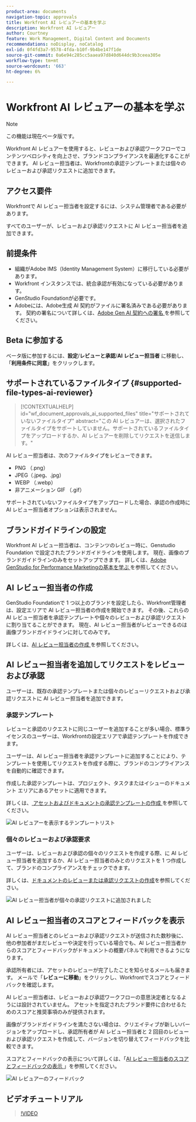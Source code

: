 ```yaml
---
product-area: documents
navigation-topic: approvals
title: Workfront AI レビュアーの基本を学ぶ
description: Workfront AI レビュアー
author: Courtney
feature: Work Management, Digital Content and Documents
recommendations: noDisplay, noCatalog
exl-id: 0f4fd3a7-9578-4fda-b10f-9b4be147f1de
source-git-commit: 0a6e94c285cc5aaea97d840d644dc9b3ceea305e
workflow-type: tm+mt
source-wordcount: '663'
ht-degree: 6%

---
```


# Workfront AI レビュアーの基本を学ぶ

>[!NOTE]
>
>この機能は現在ベータ版です。

Workfront AI レビュアーを使用すると、レビューおよび承認ワークフローでコンテンツベロシティを向上させ、ブランドコンプライアンスを最適化することができます。 AI レビュー担当者は、Workfrontの承認テンプレートまたは個々のレビューおよび承認リクエストに追加できます。

## アクセス要件

Workfrontで AI レビュー担当者を設定するには、システム管理者である必要があります。

すべてのユーザーが、レビューおよび承認リクエストに AI レビュー担当者を追加できます。


## 前提条件

* 組織がAdobe IMS（Identity Management System）に移行している必要があります。
* Workfront インスタンスでは、統合承認が有効になっている必要があります。
* GenStudio Foundationが必要です。
* Adobeには、Adobe生成 AI 契約がファイルに署名済みである必要があります。
契約の署名について詳しくは、[Adobe Gen AI 契約への署名 ](/help/quicksilver/workfront-basics/ai-assistant/ai-assistant-overview.md#sign-the-adobe-gen-ai-agreement) を参照してください。

## Beta に参加する

ベータ版に参加するには、**設定**/**レビューと承認**/**AI レビュー担当者** に移動し、「**利用条件に同意**」をクリックします。


## サポートされているファイルタイプ {#supported-file-types-ai-reviewer}

>[!CONTEXTUALHELP]
>id="wf_document_approvals_ai_supported_files"
>title="サポートされていないファイルタイプ"
>abstract="この AI レビュアーは、選択されたファイルタイプをサポートしていません。サポートされているファイルタイプをアップロードするか、AI レビュアーを削除してリクエストを送信します。"

AI レビュー担当者は、次のファイルタイプをレビューできます。

* PNG （.png）
* JPEG（.jpeg、.jpg）
* WEBP （.webp）
* 非アニメーション GIF （.gif）

サポートされていないファイルタイプをアップロードした場合、承認の作成時に AI レビュー担当者オプションは表示されません。

## ブランドガイドラインの設定

Workfront AI レビュー担当者は、コンテンツのレビュー時に、Genstudio Foundation で設定されたブランドガイドラインを使用します。 現在、画像のブランドガイドラインのみをセットアップできます。 詳しくは、[Adobe GenStudio for Performance Marketingの基本を学ぶ ](https://experienceleague.adobe.com/en/docs/genstudio-for-performance-marketing/user-guide/get-started) を参照してください。


## AI レビュー担当者の作成

GenStudio Foundationで 1 つ以上のブランドを設定したら、Workfront管理者は、設定エリアで AI レビュー担当者の作成を開始できます。 その後、これらの AI レビュー担当者を承認テンプレートや個々のレビューおよび承認リクエストに割り当てることができます。 現在、AI レビュー担当者がレビューできるのは画像ブランドガイドラインに対してのみです。

詳しくは、[AI レビュー担当者の作成 ](/help/quicksilver/review-and-approve-work/document-reviews-and-approvals/set-up-ai-reviewer.md) を参照してください。

## AI レビュー担当者を追加してリクエストをレビューおよび承認

ユーザーは、既存の承認テンプレートまたは個々のレビューリクエストおよび承認リクエストに AI レビュー担当者を追加できます。

### 承認テンプレート

レビューと承認のリクエストに同じユーザーを追加することが多い場合、標準ライセンスのユーザーは、Workfrontの設定エリアで承認テンプレートを作成できます。

ユーザーは、AI レビュー担当者を承認テンプレートに追加することにより、テンプレートを使用してリクエストを作成する際に、ブランドのコンプライアンスを自動的に確認できます。

作成した承認テンプレートは、プロジェクト、タスクまたはイシューのドキュメント エリアにあるアセットに適用できます。

詳しくは、[ アセットおよびドキュメントの承認テンプレートの作成 ](/help/quicksilver/review-and-approve-work/document-reviews-and-approvals/manage-document-approvals/create-approval-template.md) を参照してください。

![AI レビュアーを表示するテンプレートリスト ](assets/ai-review-templates.png)

### 個々のレビューおよび承認要求

ユーザーは、レビューおよび承認の個々のリクエストを作成する際、に AI レビュー担当者を追加するか、AI レビュー担当者のみとのリクエストを 1 つ作成して、ブランドのコンプライアンスをチェックできます。

詳しくは、[ドキュメントのレビューまたは承認リクエストの作成](/help/quicksilver/review-and-approve-work/document-reviews-and-approvals/manage-document-approvals/create-a-document-approval.md)を参照してください。


![AI レビュー担当者が個々の承認リクエストに追加されました ](assets/ad-ai-reviewer-to-request.png)

## AI レビュー担当者のスコアとフィードバックを表示

AI レビュー担当者とのレビューおよび承認リクエストが送信された数秒後に、他の参加者がまだレビューや決定を行っている場合でも、AI レビュー担当者からのスコアとフィードバックがドキュメントの概要パネルで利用できるようになります。

承認所有者には、アセットのレビューが完了したことを知らせるメールも届きます。 メールで「**レビューに移動**」をクリックし、Workfrontでスコアとフィードバックを確認します。

AI レビュー担当者は、レビューおよび承認ワークフローの意思決定者となるようには設計されていません。 アセットを指定されたブランド要件に合わせるためのスコアと推奨事項のみが提供されます。

画像がブランドガイドラインを満たさない場合は、クリエイティブが新しいバージョンをアップロードし、承認所有者が AI レビュー担当者と 2 回目のレビューおよび承認リクエストを作成して、バージョンを切り替えてフィードバックを比較できます。

スコアとフィードバックの表示について詳しくは、「[AI レビュー担当者のスコアとフィードバックの表示 ](/help/quicksilver/review-and-approve-work/document-reviews-and-approvals/view-ai-reviewer-feedback.md)」を参照してください。


![AI レビュアーのフィードバック ](assets/ai-reviewer-feedback.png)


## ビデオチュートリアル

>[!VIDEO](https://video.tv.adobe.com/v/3470847/)